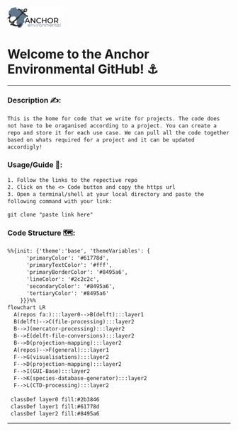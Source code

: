 <head>
  <a href="https://anchorenvironmental.co.za/">
    <img width="25%" src="./Anchorlogo.svg" alt="Anchor Logo">
  </a>
  <script src="https://kit.fontawesome.com/f2969daba5.js" crossorigin="anonymous"></script>
</head>

<body>
  <p>
  <h1>
    <b>
    Welcome to the Anchor Environmental GitHub! ⚓
    </b>
  </h1>
</p> 
</body>

---

### Description ✍️:
    This is the home for code that we write for projects. The code does
    not have to be oraganised according to a project. You can create a
    repo and store it for each use case. We can pull all the code together
    based on whats required for a project and it can be updated accordigly!

### Usage/Guide 🦮:
    1. Follow the links to the repective repo
    2. Click on the <> Code button and copy the https url
    3. Open a terminal/shell at your local directory and paste the following command with your link:

```Shell
git clone "paste link here"
```

### Code Structure 🗺️:
```mermaid
%%{init: {'theme':'base', 'themeVariables': {
      'primaryColor': '#61778d',
      'primaryTextColor': '#fff',
      'primaryBorderColor': '#8495a6',
      'lineColor': '#2c2c2c',
      'secondaryColor': '#8495a6',
      'tertiaryColor': '#8495a6'
    }}}%%
flowchart LR
  A(repos fa:):::layer0-->B(delft):::layer1
  B(delft)-->C(file-processing):::layer2
  B-->J(mercator-processing):::layer2
  B-->E(delft-file-conversions):::layer2
  B-->D(projection-mapping):::layer2
  A(repos)-->F(general):::layer1
  F-->G(visualisations):::layer2
  F-->D(projection-mapping):::layer2
  F-->I(GUI-Base):::layer2
  F-->K(species-database-generator):::layer2
  F-->L(CTD-processing):::layer2

 classDef layer0 fill:#2b3846
 classDef layer1 fill:#61778d
 classDef layer2 fill:#8495a6
```
  ---



